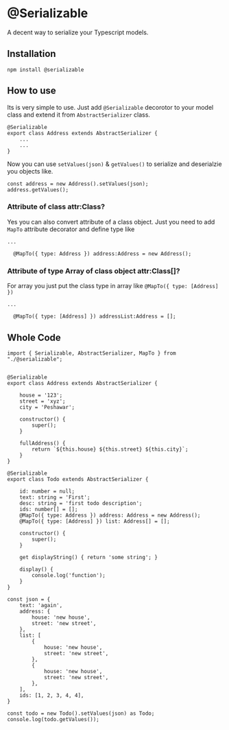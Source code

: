 # @Serializable
A decent way to serialize your Typescript models.

## Installation
`npm install @serializable`

## How to use
Its is very simple to use. Just add `@Serializable` decorotor to your model class and extend it from `AbstractSerializer` class.

```
@Serializable
export class Address extends AbstractSerializer {
    ...
    ...
}
```

Now you can use `setValues(json)` & `getValues()` to serialize and deserialzie you objects like.
```
const address = new Address().setValues(json);
address.getValues();
```


### Attribute of class attr:Class?
Yes you can also convert attribute of a class object. Just you need to add `MapTo` attribute decorator and define type like

```
...
 
  @MapTo({ type: Address }) address:Address = new Address();

```

### Attribute of type Array of class object attr:Class[]?
For array you just put the class type in array like `@MapTo({ type: [Address] })`

```
...
 
  @MapTo({ type: [Address] }) addressList:Address = [];

```


## Whole Code

```
import { Serializable, AbstractSerializer, MapTo } from "./@serializable";


@Serializable
export class Address extends AbstractSerializer {

    house = '123';
    street = 'xyz';
    city = 'Peshawar';

    constructor() {
        super();
    }

    fullAddress() {
        return `${this.house} ${this.street} ${this.city}`;
    }
}
```




```
@Serializable
export class Todo extends AbstractSerializer {

    id: number = null;
    text: string = 'First';
    desc: string = 'first todo description';
    ids: number[] = [];
    @MapTo({ type: Address }) address: Address = new Address();
    @MapTo({ type: [Address] }) list: Address[] = [];

    constructor() {
        super();
    }

    get displayString() { return 'some string'; }

    display() {
        console.log('function');
    }
}

const json = {
    text: 'again',
    address: {
        house: 'new house',
        street: 'new street',
    },
    list: [
        {
            house: 'new house',
            street: 'new street',
        },
        {
            house: 'new house',
            street: 'new street',
        },
    ],
    ids: [1, 2, 3, 4, 4],
}

const todo = new Todo().setValues(json) as Todo;
console.log(todo.getValues());
```